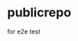 # publicrepo
for e2e test






















































































































































































































































































































































































































































































































